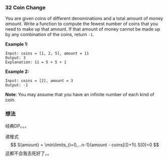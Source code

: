 ### 32 Coin Change

You are given coins of different denominations and a total amount of money *amount*. Write a function to compute the fewest number of coins that you need to make up that amount. If that amount of money cannot be made up by any combination of the coins, return `-1`.

**Example 1:**

```
Input: coins = [1, 2, 5], amount = 11
Output: 3 
Explanation: 11 = 5 + 5 + 1
```

**Example 2:**

```
Input: coins = [2], amount = 3
Output: -1
```

**Note**:
You may assume that you have an infinite number of each kind of coin.

### 想法

经典DP。。。

递推式
$$
S(amount) = \min\limits_{i=0,...n-1}(amount - coins[i])+1\\
S(0)=0
$$
这都不会我去死好了。。